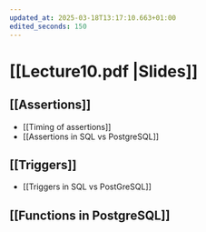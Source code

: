 ```yaml
---
updated_at: 2025-03-18T13:17:10.663+01:00
edited_seconds: 150
---
```

# [[Lecture10.pdf |Slides]]
## [[Assertions]]
- [[Timing of assertions]]
- [[Assertions in SQL vs PostgreSQL]]

## [[Triggers]]
- [[Triggers in SQL vs PostGreSQL]]

## [[Functions in PostgreSQL]]
